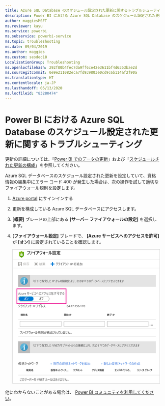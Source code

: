 ```yaml
---
title: Azure SQL Database のスケジュール設定された更新に関するトラブルシューティング
description: Power BI における Azure SQL Database のスケジュール設定された更新に関するトラブルシューティング
author: maggiesMSFT
ms.reviewer: kayu
ms.service: powerbi
ms.subservice: powerbi-service
ms.topic: troubleshooting
ms.date: 09/04/2019
ms.author: maggies
ms.custom: seodec18
LocalizationGroup: Troubleshooting
ms.openlocfilehash: 292f80b4fec7da9ff6ce42e3611bf4d6353bae2d
ms.sourcegitcommit: 0e9e211082eca7fd939803e0cd9c6b114af2f90a
ms.translationtype: HT
ms.contentlocale: ja-JP
ms.lasthandoff: 05/13/2020
ms.locfileid: "83280474"
---
```

# <a name="troubleshooting-scheduled-refresh-for-azure-sql-databases-in-power-bi"></a>Power BI における Azure SQL Database のスケジュール設定された更新に関するトラブルシューティング

更新の詳細については、「[Power BI でのデータの更新](refresh-data.md)」および「[スケジュールされた更新の構成](refresh-scheduled-refresh.md)」を参照してください。

Azure SQL データベースのスケジュール設定された更新を設定していて、資格情報の編集中にエラー コード 400 が発生した場合は、次の操作を試して適切なファイアウォール規則を設定します。

1. [Azure portal](https://portal.azure.com) にサインインする

1. 更新を構成している Azure SQL データベースにアクセスします。

1. **[概要]** ブレードの上部にある **[サーバー ファイアウォールの設定]** を選択します。

1. **[ファイアウォール設定]** ブレードで、 **[Azure サービスへのアクセスを許可]** が **[オン]** に設定されていることを確認します。

    ![Azure で使用できるサービス](media/service-admin-troubleshooting-scheduled-refresh-azure-sql-databases/azurerefresh.png)  

他にわからないことがある場合は、 [Power BI コミュニティを利用してください](https://community.powerbi.com/)。
